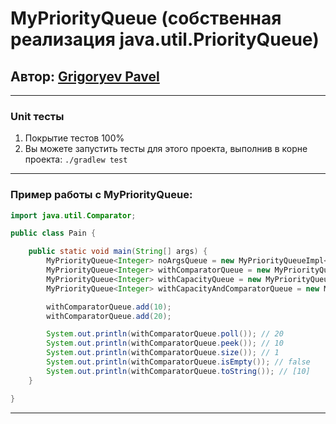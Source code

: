 # MyPriorityQueue (собственная реализация java.util.PriorityQueue)

## Автор: [Grigoryev Pavel](https://pavelgrigoryev.github.io/GrigoryevPavel/)

***

### Unit тесты

1. Покрытие тестов 100%
2. Вы можете запустить тесты для этого проекта, выполнив в корне проекта: `./gradlew test`

***

### Пример работы с MyPriorityQueue:

`````java
import java.util.Comparator;

public class Pain {

    public static void main(String[] args) {
        MyPriorityQueue<Integer> noArgsQueue = new MyPriorityQueueImpl<>();
        MyPriorityQueue<Integer> withComparatorQueue = new MyPriorityQueueImpl<>(Comparator.reverseOrder());
        MyPriorityQueue<Integer> withCapacityQueue = new MyPriorityQueueImpl<>(12);
        MyPriorityQueue<Integer> withCapacityAndComparatorQueue = new MyPriorityQueueImpl<>(12, Comparator.reverseOrder());

        withComparatorQueue.add(10);
        withComparatorQueue.add(20);

        System.out.println(withComparatorQueue.poll()); // 20
        System.out.println(withComparatorQueue.peek()); // 10
        System.out.println(withComparatorQueue.size()); // 1
        System.out.println(withComparatorQueue.isEmpty()); // false
        System.out.println(withComparatorQueue.toString()); // [10]
    }

}
`````

***
